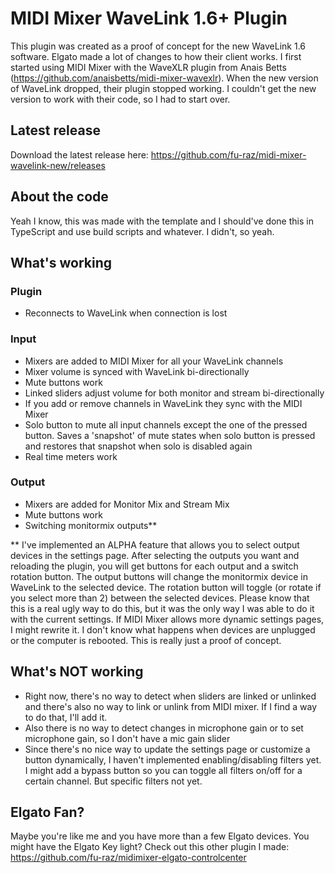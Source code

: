 # MIDI Mixer WaveLink 1.6+ Plugin 

This plugin was created as a proof of concept for the new WaveLink 1.6 software. Elgato made a lot of changes to how their client works. I first started using MIDI Mixer with the WaveXLR plugin from Anais Betts (https://github.com/anaisbetts/midi-mixer-wavexlr). When the new version of WaveLink dropped, their plugin stopped working. I couldn't get the new version to work with their code, so I had to start over.

## Latest release

Download the latest release here:
https://github.com/fu-raz/midi-mixer-wavelink-new/releases

## About the code

Yeah I know, this was made with the template and I should've done this in TypeScript and use build scripts and whatever. I didn't, so yeah.

## What's working

### Plugin
- Reconnects to WaveLink when connection is lost

### Input
- Mixers are added to MIDI Mixer for all your WaveLink channels
- Mixer volume is synced with WaveLink bi-directionally
- Mute buttons work
- Linked sliders adjust volume for both monitor and stream bi-directionally
- If you add or remove channels in WaveLink they sync with the MIDI Mixer
- Solo button to mute all input channels except the one of the pressed button. Saves a 'snapshot' of mute states when solo button is pressed and restores that snapshot when solo is disabled again
- Real time meters work

### Output
- Mixers are added for Monitor Mix and Stream Mix
- Mute buttons work
- Switching monitormix outputs**

** I've implemented an ALPHA feature that allows you to select output devices in the settings page. After selecting the outputs you want and reloading the plugin, you will get buttons for each output and a switch rotation button. The output buttons will change the monitormix device in WaveLink to the selected device. The rotation button will toggle (or rotate if you select more than 2) between the selected devices.
Please know that this is a real ugly way to do this, but it was the only way I was able to do it with the current settings. If MIDI Mixer allows more dynamic settings pages, I might rewrite it. I don't know what happens when devices are unplugged or the computer is rebooted. This is really just a proof of concept.

## What's NOT working
- Right now, there's no way to detect when sliders are linked or unlinked and there's also no way to link or unlink from MIDI mixer. If I find a way to do that, I'll add it.
- Also there is no way to detect changes in microphone gain or to set microphone gain, so I don't have a mic gain slider
- Since there's no nice way to update the settings page or customize a button dynamically, I haven't implemented enabling/disabling filters yet. I might add a bypass button so you can toggle all filters on/off for a certain channel. But specific filters not yet.

## Elgato Fan?

Maybe you're like me and you have more than a few Elgato devices. You might have the Elgato Key light? Check out this other plugin I made: https://github.com/fu-raz/midimixer-elgato-controlcenter
